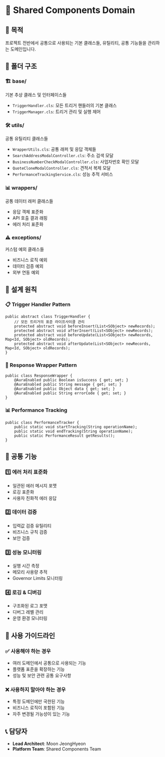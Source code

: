 # 🔧 Shared Components Domain

## 🎯 목적
프로젝트 전반에서 공통으로 사용되는 기본 클래스들, 유틸리티, 공통 기능들을 관리하는 도메인입니다.

## 📁 폴더 구조

### 🏗️ base/
기본 추상 클래스 및 인터페이스들
- `TriggerHandler.cls`: 모든 트리거 핸들러의 기본 클래스
- `TriggerManager.cls`: 트리거 관리 및 실행 제어

### 🛠️ utils/
공통 유틸리티 클래스들
- `WrapperUtils.cls`: 공통 래퍼 및 응답 객체들
- `SearchAddressModalController.cls`: 주소 검색 모달
- `BusinessNumberCheckModalController.cls`: 사업자번호 확인 모달
- `QuoteCloneModalController.cls`: 견적서 복제 모달
- `PerformanceTrackingService.cls`: 성능 추적 서비스

### 📊 wrappers/
공통 데이터 래퍼 클래스들
- 응답 객체 표준화
- API 호출 결과 래핑
- 에러 처리 표준화

### ⚠️ exceptions/
커스텀 예외 클래스들
- 비즈니스 로직 예외
- 데이터 검증 예외
- 외부 연동 예외

## 🎯 설계 원칙

### 📋 Trigger Handler Pattern
```apex
public abstract class TriggerHandler {
    // 모든 트리거의 표준 라이프사이클 관리
    protected abstract void beforeInsert(List<SObject> newRecords);
    protected abstract void afterInsert(List<SObject> newRecords);
    protected abstract void beforeUpdate(List<SObject> newRecords, Map<Id, SObject> oldRecords);
    protected abstract void afterUpdate(List<SObject> newRecords, Map<Id, SObject> oldRecords);
}
```

### 🔄 Response Wrapper Pattern
```apex
public class ResponseWrapper {
    @AuraEnabled public Boolean isSuccess { get; set; }
    @AuraEnabled public String message { get; set; }
    @AuraEnabled public Object data { get; set; }
    @AuraEnabled public String errorCode { get; set; }
}
```

### 📊 Performance Tracking
```apex
public class PerformanceTracker {
    public static void startTracking(String operationName);
    public static void endTracking(String operationName);
    public static PerformanceResult getResults();
}
```

## 🔧 공통 기능

### 1️⃣ 에러 처리 표준화
- 일관된 에러 메시지 포맷
- 로깅 표준화
- 사용자 친화적 에러 응답

### 2️⃣ 데이터 검증
- 입력값 검증 유틸리티
- 비즈니스 규칙 검증
- 보안 검증

### 3️⃣ 성능 모니터링
- 실행 시간 측정
- 메모리 사용량 추적
- Governor Limits 모니터링

### 4️⃣ 로깅 & 디버깅
- 구조화된 로그 포맷
- 디버그 레벨 관리
- 운영 환경 모니터링

## 🤝 사용 가이드라인

### ✅ 사용해야 하는 경우
- 여러 도메인에서 공통으로 사용되는 기능
- 플랫폼 표준을 확장하는 기능
- 성능 및 보안 관련 공통 요구사항

### ❌ 사용하지 말아야 하는 경우
- 특정 도메인에만 국한된 기능
- 비즈니스 로직이 포함된 기능
- 자주 변경될 가능성이 있는 기능

## 📞 담당자
- **Lead Architect**: Moon JeongHyeon
- **Platform Team**: Shared Components Team

